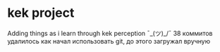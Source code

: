# kek project

Adding things as i learn through kek perception ¯\_(ツ)_/¯
38 коммитов удалилось как начал использовать git, до этого загружал вручную